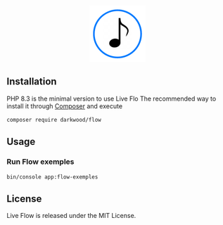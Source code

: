 <p align="center">
  <a href="https://github.com/matyo91/flow-live">
    <img src="public/logo.png" width="auto" height="128px" alt="Flow">
  </a>
</p>

## Installation

PHP 8.3 is the minimal version to use Live Flo
The recommended way to install it through [Composer](http://getcomposer.org) and execute

```bash
composer require darkwood/flow
```

## Usage

### Run Flow exemples

```
bin/console app:flow-exemples
```

## License

Live Flow is released under the MIT License.
